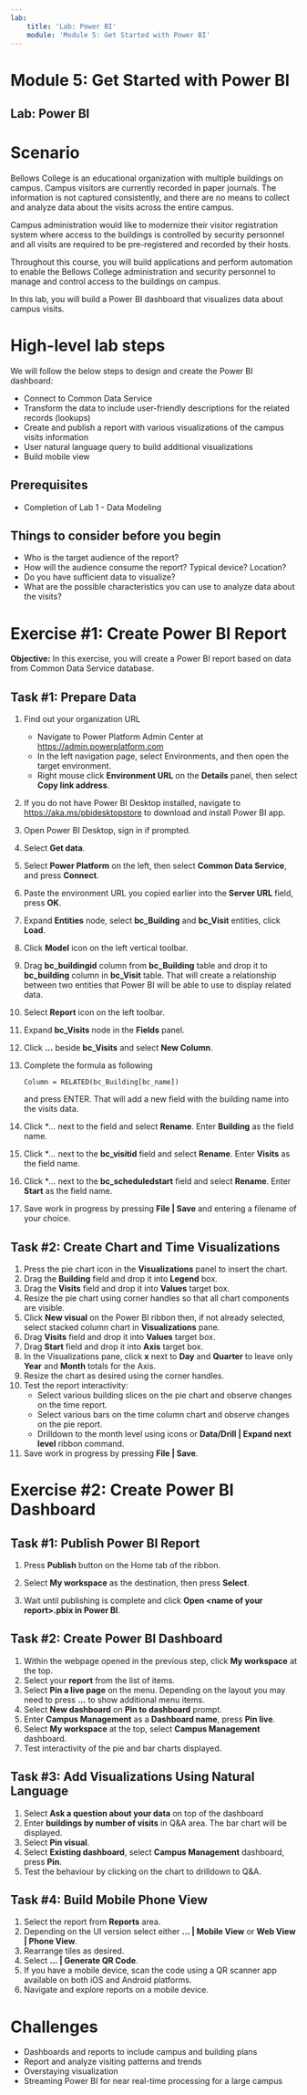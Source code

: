 ```yaml
---
lab:
    title: 'Lab: Power BI'
    module: 'Module 5: Get Started with Power BI'
---
```


# Module 5: Get Started with Power BI
## Lab: Power BI

Scenario
========

Bellows College is an educational organization with multiple buildings on campus. Campus visitors are currently recorded in paper journals. The information is not captured consistently, and there are no means to collect and analyze data about the visits across the entire campus. 

Campus administration would like to modernize their visitor registration system where access to the buildings is controlled by security personnel and all visits are required to be pre-registered and recorded by their hosts.

Throughout this course, you will build applications and perform automation to enable the Bellows College administration and security personnel to manage and control access to the buildings on campus. 

In this lab, you will build a Power BI dashboard that visualizes data about campus visits.

High-level lab steps
======================

We will follow the below steps to design and create the Power BI dashboard:

-   Connect to Common Data Service 
-   Transform the data to include user-friendly descriptions for the related records (lookups)
-   Create and publish a report with various visualizations of the campus visits information
-   User natural language query to build additional visualizations
-   Build mobile view


## Prerequisites

* Completion of Lab 1 - Data Modeling

Things to consider before you begin
-----------------------------------

-   Who is the target audience of the report?
-   How will the audience consume the report? Typical device? Location?
-   Do you have sufficient data to visualize?
-   What are the possible characteristics you can use to analyze data about the visits?

Exercise \#1: Create Power BI Report 
===============================

**Objective:** In this exercise, you will create a Power BI report based on data from Common Data Service database.

Task \#1: Prepare Data
---------------------------

1.  Find out your organization URL

    * Navigate to Power Platform Admin Center at https://admin.powerplatform.com
    * In the left navigation page, select Environments, and then open the target environment.
    * Right mouse click **Environment URL** on the **Details** panel, then select **Copy link address**.
2. If you do not have Power BI Desktop installed, navigate to https://aka.ms/pbidesktopstore to download and install Power BI app.

3. Open Power BI Desktop, sign in if prompted.

4. Select **Get data**.

5. Select **Power Platform** on the left, then select **Common Data Service**, and press **Connect**.

6. Paste the environment URL you copied earlier into the **Server URL** field, press **OK**.

7. Expand **Entities** node, select **bc_Building** and **bc_Visit** entities, click **Load**.

8. Click **Model** icon on the left vertical toolbar.

9. Drag **bc_buildingid** column from **bc_Building** table and drop it to **bc_building** column in **bc_Visit** table. That will create a relationship between two entities that Power BI will be able to use to display related data.

10. Select **Report** icon on the left toolbar.

11. Expand **bc_Visits** node in the **Fields** panel.

12. Click **...** beside **bc_Visits** and select **New Column**.

13. Complete the formula as following

    ```
    Column = RELATED(bc_Building[bc_name])
    ```

    and press ENTER. That will add a new field with the building name into the visits data.

14. Click **...* next to the field and select **Rename**. Enter **Building** as the field name.

15. Click **...* next to the **bc_visitid** field and select **Rename**. Enter **Visits** as the field name.

16. Click **...* next to the **bc_scheduledstart** field and select **Rename**. Enter **Start** as the field name.

17. Save work in progress by pressing **File \| Save** and entering a filename of your choice.

## Task #2: Create Chart and Time Visualizations

1. Press the pie chart icon in the **Visualizations** panel to insert the chart.
2. Drag the **Building** field and drop it into **Legend** box.
3. Drag the **Visits** field and drop it into **Values** target box.
4. Resize the pie chart using corner handles so that all chart components are visible.
5. Click **New visual** on the Power BI ribbon then, if not already selected, select stacked column chart in **Visualizations** pane. 
6. Drag **Visits** field and drop it into **Values** target box.
7. Drag **Start** field and drop it into **Axis** target box.
8. In the Visualizations pane, click **x** next to **Day** and **Quarter** to leave only **Year** and **Month** totals for the Axis.
9. Resize the chart as desired using the corner handles.
10. Test the report interactivity:
    * Select various building slices on the pie chart and observe changes on the time report.
    * Select various bars on the time column chart and observe changes on the pie report.
    * Drilldown to the month level using icons or **Data/Drill \| Expand next level** ribbon command.
11. Save work in progress by pressing **File \| Save**.

Exercise #2: Create Power BI Dashboard
================================

## Task #1: Publish Power BI Report

1. Press **Publish** button on the Home tab of the ribbon.

2. Select **My workspace** as the destination, then press **Select**.

3. Wait until publishing is complete and click **Open \<name of your report\>.pbix in Power BI**.

## Task #2: Create Power BI Dashboard

1. Within the webpage opened in the previous step, click **My workspace** at the top.
2. Select your **report** from the list of items.
3. Select **Pin a live page** on the menu. Depending on the layout you may need to press **...** to show additional menu items.
4. Select **New dashboard** on **Pin to dashboard** prompt.
5. Enter **Campus Management** as a **Dashboard name**, press **Pin live**.
6. Select **My workspace** at the top, select **Campus Management** dashboard.
7. Test interactivity of the pie and bar charts displayed.

## Task #3: Add Visualizations Using Natural Language

1. Select **Ask a question about your data** on top of the dashboard
2. Enter **buildings by number of visits** in Q&A area. The bar chart will be displayed.
3. Select **Pin visual**.
4. Select **Existing dashboard**, select **Campus Management** dashboard, press **Pin**.
5. Test the behaviour by clicking on the chart to drilldown to Q&A.

## Task #4: Build Mobile Phone View

1. Select the report from **Reports** area.
2. Depending on the UI version select either **... \| Mobile View** or  **Web View | Phone View**.
3. Rearrange tiles as desired.
4. Select **... \| Generate QR Code**.
5. If you have a mobile device, scan the code using a QR scanner app available on both iOS and Android platforms.
6. Navigate and explore reports on a mobile device.

# Challenges

* Dashboards and reports to include campus and building plans
* Report and analyze visiting patterns and trends
* Overstaying visualization
* Streaming Power BI for near real-time processing for a large campus 
